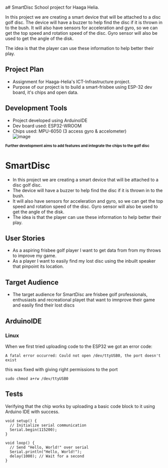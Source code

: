 a# SmartDisc
School project for Haaga Helia. 
  
In this project we are creating a smart device that will be attached to a disc golf disc. The device will have a buzzer to help find the disc if it is thrown in to the bush. It will also have sensors for acceleration and gyro, so we can get the top speed and rotation speed of the disc. Gyro sensor will also be used to get the angle of the disk.
  
The idea is that the player can use these information to help better their play.


## Project Plan

- Assignment for Haaga-Helia's ICT-Infrastructure project.
- Purpose of our project is to build a smart-frisbee using ESP-32 dev board, it's chips and open data.

## Development Tools

- Project developed using ArduinoIDE
- Dev board used: ESP32-WROOM
- Chips used: MPU-6050 (3 access gyro & accelometer)  
![image](https://media.discordapp.net/attachments/913061042148499487/1163406804307415110/20230929_100133.jpg?ex=653f7605&is=652d0105&hm=afe2fe04bccabb63cbace95940f46b6895e7d53410db9a23560b789f7d67ff7f&=&width=642&height=733)

<sub>**Further development aims to add features and integrate the chips to the golf disc**</sub>

# SmartDisc
  
- In this project we are creating a smart device that will be attached to a disc golf disc.
- The device will have a buzzer to help find the disc if it is thrown in to the bush.
- It will also have sensors for acceleration and gyro, so we can get the top speed and rotation speed of the disc. Gyro sensor will also be used to get the angle of the disk.
- The idea is that the player can use these information to help better their play.

## User Stories

- As a aspiring frisbee golf player I want to get data from from my throws to improve my game.
- As a player I want to easily find my lost disc using the inbuilt speaker that pinpoint its location.

## Target Audience

- The target audience for SmartDisc are frisbee golf professionals, enthusiasts and recreational playet that want to imnprove their game and easily find their lost discs

## ArduinoIDE
### Linux
When we first tried uploading code to the ESP32 we got an error code:
```
A fatal error occurred: Could not open /dev/ttyUSB0, the port doesn't exist
```
this was fixed with giving right permissions to the port
```
sudo chmod a+rw /dev/ttyUSB0
```

## Tests

Verifying that the chip works by uploading a basic code block to it using Arduino IDE with success.

```
void setup() {
  // Initialize serial communication
  Serial.begin(115200);
}

void loop() {
  // Send "Hello, World!" over serial
  Serial.println("Hello, World!");
  delay(1000); // Wait for a second
}
```
